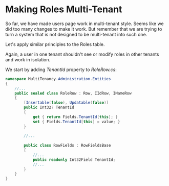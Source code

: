 # Making Roles Multi-Tenant

So far, we have made users page work in multi-tenant style. Seems like we did too many changes to make it work. But remember that we are trying to turn a system that is not designed to be multi-tenant into such one.

Let's apply similar principles to the Roles table.

Again, a user in one tenant shouldn't see or modify roles in other tenants and work in isolation.

We start by adding *TenantId* property to *RoleRow.cs*:

```cs
namespace MultiTenancy.Administration.Entities
{
    //...
    public sealed class RoleRow : Row, IIdRow, INameRow
    {
        [Insertable(false), Updatable(false)]
        public Int32? TenantId
        {
            get { return Fields.TenantId[this]; }
            set { Fields.TenantId[this] = value; }
        }
        
        //...
        
        public class RowFields : RowFieldsBase
        {
            //...
            public readonly Int32Field TenantId;
            //...
        }
    }
}
```